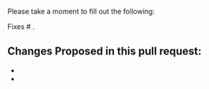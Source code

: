 Please take a moment to fill out the following:

Fixes # .

Changes Proposed in this pull request:
-
-
- 
